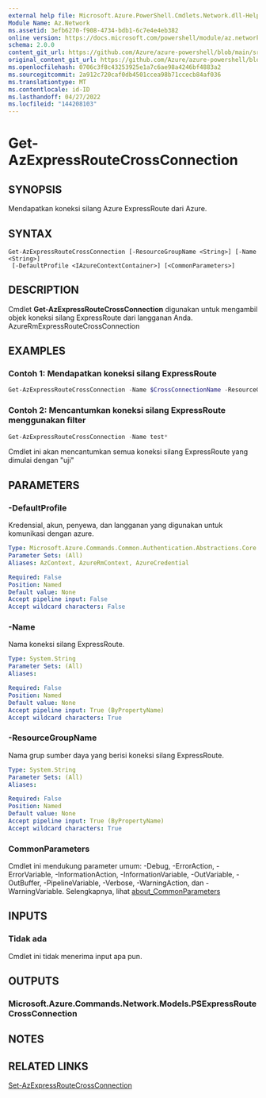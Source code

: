 ```yaml
---
external help file: Microsoft.Azure.PowerShell.Cmdlets.Network.dll-Help.xml
Module Name: Az.Network
ms.assetid: 3efb6270-f908-4734-bdb1-6c7e4e4eb382
online version: https://docs.microsoft.com/powershell/module/az.network/get-azexpressroutecrossconnection
schema: 2.0.0
content_git_url: https://github.com/Azure/azure-powershell/blob/main/src/Network/Network/help/Get-AzExpressRouteCrossConnection.md
original_content_git_url: https://github.com/Azure/azure-powershell/blob/main/src/Network/Network/help/Get-AzExpressRouteCrossConnection.md
ms.openlocfilehash: 0706c3f8c43253925e1a7c6ae98a4246bf4883a2
ms.sourcegitcommit: 2a912c720caf0db4501ccea98b71ccecb84af036
ms.translationtype: MT
ms.contentlocale: id-ID
ms.lasthandoff: 04/27/2022
ms.locfileid: "144208103"
---
```

# Get-AzExpressRouteCrossConnection

## SYNOPSIS
Mendapatkan koneksi silang Azure ExpressRoute dari Azure.

## SYNTAX

```
Get-AzExpressRouteCrossConnection [-ResourceGroupName <String>] [-Name <String>]
 [-DefaultProfile <IAzureContextContainer>] [<CommonParameters>]
```

## DESCRIPTION
Cmdlet **Get-AzExpressRouteCrossConnection** digunakan untuk mengambil objek koneksi silang ExpressRoute dari langganan Anda.
AzureRmExpressRouteCrossConnection

## EXAMPLES

### Contoh 1: Mendapatkan koneksi silang ExpressRoute
```powershell
Get-AzExpressRouteCrossConnection -Name $CrossConnectionName -ResourceGroupName $rg
```

### Contoh 2: Mencantumkan koneksi silang ExpressRoute menggunakan filter
```powershell
Get-AzExpressRouteCrossConnection -Name test*
```

Cmdlet ini akan mencantumkan semua koneksi silang ExpressRoute yang dimulai dengan "uji"

## PARAMETERS

### -DefaultProfile
Kredensial, akun, penyewa, dan langganan yang digunakan untuk komunikasi dengan azure.

```yaml
Type: Microsoft.Azure.Commands.Common.Authentication.Abstractions.Core.IAzureContextContainer
Parameter Sets: (All)
Aliases: AzContext, AzureRmContext, AzureCredential

Required: False
Position: Named
Default value: None
Accept pipeline input: False
Accept wildcard characters: False
```

### -Name
Nama koneksi silang ExpressRoute.

```yaml
Type: System.String
Parameter Sets: (All)
Aliases:

Required: False
Position: Named
Default value: None
Accept pipeline input: True (ByPropertyName)
Accept wildcard characters: True
```

### -ResourceGroupName
Nama grup sumber daya yang berisi koneksi silang ExpressRoute.

```yaml
Type: System.String
Parameter Sets: (All)
Aliases:

Required: False
Position: Named
Default value: None
Accept pipeline input: True (ByPropertyName)
Accept wildcard characters: True
```

### CommonParameters
Cmdlet ini mendukung parameter umum: -Debug, -ErrorAction, -ErrorVariable, -InformationAction, -InformationVariable, -OutVariable, -OutBuffer, -PipelineVariable, -Verbose, -WarningAction, dan -WarningVariable. Selengkapnya, lihat [about_CommonParameters](http://go.microsoft.com/fwlink/?LinkID=113216)

## INPUTS

### Tidak ada
Cmdlet ini tidak menerima input apa pun.

## OUTPUTS

### Microsoft.Azure.Commands.Network.Models.PSExpressRouteCrossConnection

## NOTES

## RELATED LINKS

[Set-AzExpressRouteCrossConnection](Set-AzExpressRouteCrossConnection.md)